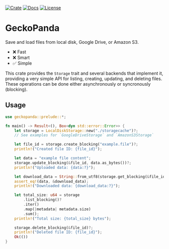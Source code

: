 [![Crate](https://img.shields.io/badge/crates.io-v0.2.0-cc5500?style=for-the-badge)](https://crates.io/crates/geckopanda)
[![Docs](https://img.shields.io/badge/Docs-116611?style=for-the-badge&logo=docs.rs)](https://docs.rs/geckopanda/0.2.0/geckopanda)
[![License](https://img.shields.io/badge/Unlicense-blue?style=for-the-badge&logo=unlicense&logoColor=white)](https://unlicense.org)

# GeckoPanda
Save and load files from local disk, Google Drive, or Amazon S3.
- ❌ Fast
- ❌ Smart
- ✅ Simple

This crate provides the `Storage` trait and several backends that implement it,
providing a very simple API for listing, creating, updating, and deleting files.
These operations can be done either asynchronously or syncronously (blocking).

## Usage
```rust
use geckopanda::prelude::*;

fn main() -> Result<(), Box<dyn std::error::Error>> {
    let storage = LocalDiskStorage::new("./storagecache")?;
    // See examples for `GoogleDriveStorage` and `AmazonS3Storage`

    let file_id = storage.create_blocking("example.file")?;
    println!("Created file ID: {file_id}");

    let data = "example file content";
    storage.update_blocking(&file_id, data.as_bytes())?;
    println!("Uploaded data: {data:?}");

    let download_data = String::from_utf8(storage.get_blocking(&file_id)?)?;
    assert_eq!(data, &download_data);
    println!("Downloaded data: {download_data:?}");

    let total_size: u64 = storage
        .list_blocking()?
        .iter()
        .map(|metadata| metadata.size)
        .sum();
    println!("Total size: {total_size} bytes");

    storage.delete_blocking(&file_id)?;
    println!("Deleted file ID: {file_id}");
    Ok(())
}
```
